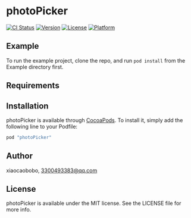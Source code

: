 # photoPicker

[![CI Status](http://img.shields.io/travis/xiaocaobobo/photoPicker.svg?style=flat)](https://travis-ci.org/xiaocaobobo/photoPicker)
[![Version](https://img.shields.io/cocoapods/v/photoPicker.svg?style=flat)](http://cocoapods.org/pods/photoPicker)
[![License](https://img.shields.io/cocoapods/l/photoPicker.svg?style=flat)](http://cocoapods.org/pods/photoPicker)
[![Platform](https://img.shields.io/cocoapods/p/photoPicker.svg?style=flat)](http://cocoapods.org/pods/photoPicker)

## Example

To run the example project, clone the repo, and run `pod install` from the Example directory first.

## Requirements

## Installation

photoPicker is available through [CocoaPods](http://cocoapods.org). To install
it, simply add the following line to your Podfile:

```ruby
pod "photoPicker"
```

## Author

xiaocaobobo, 3300493383@qq.com

## License

photoPicker is available under the MIT license. See the LICENSE file for more info.
